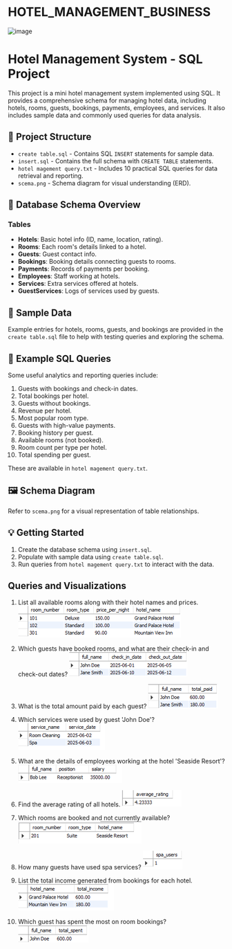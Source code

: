 # HOTEL_MANAGEMENT_BUSINESS
![image](https://github.com/user-attachments/assets/c3d0a673-4c66-4d9d-8d62-2ed3b7429bb4)

# Hotel Management System - SQL Project

This project is a mini hotel management system implemented using SQL. It provides a comprehensive schema for managing hotel data, including hotels, rooms, guests, bookings, payments, employees, and services. It also includes sample data and commonly used queries for data analysis.

## 📁 Project Structure

- `create table.sql` - Contains SQL `INSERT` statements for sample data.
- `insert.sql` - Contains the full schema with `CREATE TABLE` statements.
- `hotel magement query.txt` - Includes 10 practical SQL queries for data retrieval and reporting.
- `scema.png` - Schema diagram for visual understanding (ERD).

## 🏨 Database Schema Overview

### Tables

- **Hotels**: Basic hotel info (ID, name, location, rating).
- **Rooms**: Each room's details linked to a hotel.
- **Guests**: Guest contact info.
- **Bookings**: Booking details connecting guests to rooms.
- **Payments**: Records of payments per booking.
- **Employees**: Staff working at hotels.
- **Services**: Extra services offered at hotels.
- **GuestServices**: Logs of services used by guests.

## 🧪 Sample Data

Example entries for hotels, rooms, guests, and bookings are provided in the `create table.sql` file to help with testing queries and exploring the schema.

## 🧾 Example SQL Queries

Some useful analytics and reporting queries include:

1. Guests with bookings and check-in dates.
2. Total bookings per hotel.
3. Guests without bookings.
4. Revenue per hotel.
5. Most popular room type.
6. Guests with high-value payments.
7. Booking history per guest.
8. Available rooms (not booked).
9. Room count per type per hotel.
10. Total spending per guest.

These are available in `hotel magement query.txt`.

## 🖼️ Schema Diagram

Refer to `scema.png` for a visual representation of table relationships.

## 💡 Getting Started

1. Create the database schema using `insert.sql`.
2. Populate with sample data using `create table.sql`.
3. Run queries from `hotel magement query.txt` to interact with the data.
 
## Queries and Visualizations
1. List all available rooms along with their hotel names and prices.
![IMAGE](https://github.com/Shital9090/HOTEL_MANAGEMENT_BUSINESS/blob/main/hotel_code_output/1.png)

 2. Which guests have booked rooms, and what are their check-in and check-out dates?
![IMAGE](https://github.com/Shital9090/HOTEL_MANAGEMENT_BUSINESS/blob/main/hotel_code_output/2.png)

3. What is the total amount paid by each guest?
![IMAGE](https://github.com/Shital9090/HOTEL_MANAGEMENT_BUSINESS/blob/main/hotel_code_output/3.png)

 4. Which services were used by guest 'John Doe'?
![IMAGE](https://github.com/Shital9090/HOTEL_MANAGEMENT_BUSINESS/blob/main/hotel_code_output/4.png)

 5. What are the details of employees working at the hotel 'Seaside Resort'?
![IMAGE](https://github.com/Shital9090/HOTEL_MANAGEMENT_BUSINESS/blob/main/hotel_code_output/5.png)

 6. Find the average rating of all hotels.
![IMAGE](https://github.com/Shital9090/HOTEL_MANAGEMENT_BUSINESS/blob/main/hotel_code_output/6.png)

 7. Which rooms are booked and not currently available?
![IMAGE](https://github.com/Shital9090/HOTEL_MANAGEMENT_BUSINESS/blob/main/hotel_code_output/7.png)

 8. How many guests have used spa services?
![IMAGE](https://github.com/Shital9090/HOTEL_MANAGEMENT_BUSINESS/blob/main/hotel_code_output/8.png)

9. List the total income generated from bookings for each hotel.
![IMAGE](https://github.com/Shital9090/HOTEL_MANAGEMENT_BUSINESS/blob/main/hotel_code_output/9.png)

 10. Which guest has spent the most on room bookings?
![IMAGE](https://github.com/Shital9090/HOTEL_MANAGEMENT_BUSINESS/blob/main/hotel_code_output/10.png)
